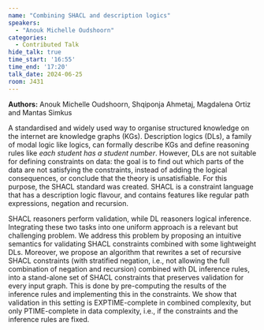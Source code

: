 ```yaml
---
name: "Combining SHACL and description logics"
speakers:
  - "Anouk Michelle Oudshoorn"
categories:
  - Contributed Talk
hide_talk: true
time_start: '16:55'
time_end: '17:20'
talk_date: 2024-06-25
room: J431
---
```


**Authors:** Anouk Michelle Oudshoorn, Shqiponja Ahmetaj, Magdalena Ortiz and Mantas Simkus








A standardised and widely used way to organise structured knowledge on the internet are knowledge graphs (KGs). Description logics (DLs), a family of modal logic like logics, can formally describe KGs and define reasoning rules like _each student has a student number_. However, DLs are not suitable for defining constraints on data: the goal is to find out which parts of the data are not satisfying the constraints, instead of adding the logical consequences, or conclude that the theory is unsatisfiable. For this purpose, the SHACL standard was created. SHACL is a constraint language that has a description logic flavour, and contains features like regular path expressions, negation and recursion.

SHACL reasoners perform validation, while DL reasoners logical inference. Integrating these two tasks into one uniform approach is a relevant but challenging problem. We address this problem by  proposing an intuitive semantics for validating SHACL constraints combined with some lightweight DLs. Moreover, we propose an algorithm that rewrites a set of recursive SHACL constraints (with stratified negation, i.e., not allowing the full combination of negation and recursion) combined with DL inference rules, into a stand-alone set of SHACL constraints that preserves validation for every input graph. This is done by pre-computing the results of the inference rules and implementing this in the constraints. We show that validation in this setting is EXPTIME-complete in combined complexity, but only PTIME-complete in data complexity, i.e., if the constraints and the inference rules are fixed.

















